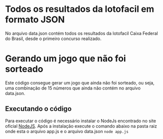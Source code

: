 # Todos os resultados da lotofacil em formato JSON
No arquivo data.json contém todos os resultados da lotofacil Caixa Federal do Brasil, desde o primeiro concurso realizado.

# Gerando um jogo que não foi sorteado
Este código consegue gerar um jogo que ainda não foi sorteado, ou seja, uma combinação de 15 números que ainda não contém no arquivo data.json.

## Executando o código
Para executar o código é necessário instalar o NodeJs encontrado no site oficial [NodeJS](https://nodejs.org/en). Após a instalação execute o comando abaixo na pasta raiz onde esta o arquivo app.js e o arquivo data.json
    `node app.js`



